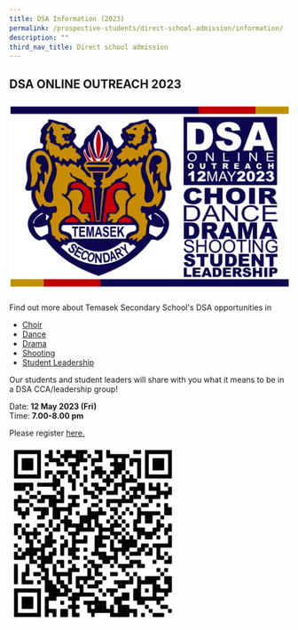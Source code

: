 ```yaml
---
title: DSA Information (2023)
permalink: /prospective-students/direct-school-admission/information/
description: ""
third_nav_title: Direct school admission
---
```

## DSA ONLINE OUTREACH 2023

![](/images/dsa%20outreach%20banner.jpeg)

Find out more about Temasek Secondary School's DSA opportunities in  

*  [Choir](https://www.temaseksec.moe.edu.sg/prospective-students/direct-school-admission/choir-dsa/)
*   [Dance](https://www.temaseksec.moe.edu.sg/prospective-students/direct-school-admission/dance-dsa/)
*   [Drama](https://www.temaseksec.moe.edu.sg/prospective-students/direct-school-admission/drama-dsa/)
*   [Shooting](https://www.temaseksec.moe.edu.sg/prospective-students/direct-school-admission/shooting-dsa/)
*   [Student Leadership](https://www.temaseksec.moe.edu.sg/prospective-students/direct-school-admission/student-leadership-dsa/)
  
Our students and student leaders will share with you what it means to be in a DSA CCA/leadership group!  
  
Date:&nbsp;**12 May 2023 (Fri)**  
Time:&nbsp;**7.00-8.00 pm**  

Please register [here.](https://tinyurl.com/2023TMS-DSA-OpenHouse-Regn)  
  
<img style="width:60%" src="/images/qr.jpg"> <br>


